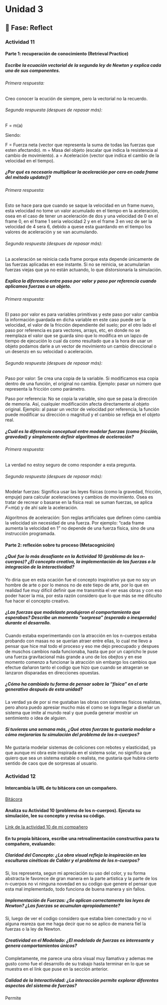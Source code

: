 # Unidad 3


## 🤔 Fase: Reflect

### Actividad 11

#### Parte 1: recuperación de conocimiento (Retrieval Practice)

##### Escribe la ecuación vectorial de la segunda ley de Newton y explica cada uno de sus componentes.
###### Primera respuesta: 
Creo conocer la ecución de siempre, pero la vectorial no la recuerdo.

###### Segunda respuesta (despues de repasar más): 
F = m(a)

Siendo:

F = Fuerza neta (vector que representa la suma de todas las fuerzas que esten afectando).
m = Masa del objeto (escalar que indica la resistencia al cambio de movimiento).
a = Aceleración (vector que indica el cambio de la velocidad en el tiempo).

##### ¿Por qué es necesario multiplicar la aceleración por cero en cada frame del método update()?
###### Primera respuesta: 
Esto se hace para que cuando se saque la velocidad en un frame nuevo, esta velocidad no tome un valor acumulado en el tiempo en la aceleración, osea en el caso de tener un aceleración de dos y una velocidad de 0 en el frame 0, en el frame 1 seria velocidad 2 y en el frame 3 en vez de ser la velocidad de 4 sera 6, debido a quese esta guardando en el tiempo los valores de aceleración y se van acumulando.

###### Segunda respuesta (despues de repasar más): 
La aceleración se reinicia cada frame porque esta depende únicamente de las fuerzas aplicadas en ese instante. Si no se reinicia, se acumularían fuerzas viejas que ya no están actuando, lo que distorsionaría la simulación.

##### Explica la diferencia entre paso por valor y paso por referencia cuando aplicamos fuerzas a un objeto.
###### Primera respuesta: 
El paso por valor es para variables primitivas y este paso por valor cambia la información guardada en dicha variable en este caso puede ser la velocidad, el valor de la fricción dependiente del suelo; por el otro lado el paso por referencia es para vectores, arrays, etc, en donde no se reemplaza el valor que se guarda sino que lo modifica en un lapzo de tiempo de ejecución lo cual da como resultado que a la hora de usar un objeto podamos darle a un vector de movimiento un cambio direccional o un desenzo en su velocidad o aceleración.

###### Segunda respuesta (despues de repasar más): 
Paso por valor: Se crea una copia de la variable. Si modificamos esa copia dentro de una función, el original no cambia. Ejemplo: pasar un número que representa la fricción como parámetro.

Paso por referencia: No se copia la variable, sino que se pasa la dirección de memoria. Así, cualquier modificación afecta directamente al objeto original. Ejemplo: al pasar un vector de velocidad por referencia, la función puede modificar su dirección o magnitud y el cambio se refleja en el objeto real.

##### ¿Cuál es la diferencia conceptual entre modelar fuerzas (como fricción, gravedad) y simplemente definir algoritmos de aceleración?
###### Primera respuesta: 
La verdad no estoy seguro de como responder a esta pregunta.

###### Segunda respuesta (despues de repasar más): 
Modelar fuerzas: Significa usar las leyes físicas (como la gravedad, fricción, empuje) para calcular aceleraciones y cambios de movimiento. Osea es tratar de recrear o basarse en la física real: se suman fuerzas, se aplica 𝐹=𝑚(𝑎) y de ahí sale la aceleración.

Algoritmos de aceleración: Son reglas artificiales que definen cómo cambia la velocidad sin necesidad de una fuerza. Por ejemplo: “cada frame aumenta la velocidad en 1” no depende de una fuerza física, sino de una instrucción programada.

#### Parte 2: reflexión sobre tu proceso (Metacognición)

##### ¿Qué fue lo más desafiante en la Actividad 10 (problema de los n-cuerpos)? ¿El concepto creativo, la implementación de las fuerzas o la integración de la interactividad?
Yo diria que en esta ocación fue el concepto inspirativo ya que no soy un hombre de arte o por lo menos no de este tiepo de arte, por lo que en realidad fue muy dificil definir que me transmitia el ver esas obras y con eso poder hacer la mia, por esta razón considero que lo que más se me dificulto fue hacer el concepto creativo.

##### ¿Las fuerzas que modelaste produjeron el comportamiento que esperabas? Describe un momento “sorpresa” (esperado o inesperado) durante el desarrollo.
Cuando estaba experimentando con la atracción en los n-cuerpos estaba probando con masas no se querian atraer entre ellas, lo cual me llevo a pensar que hice mal todo el proceso y eso me dejo preocupado y despues de muschos cambios nada funcionaba, hasta que por un capricho le puse una fuerza gravitacional más grande a uno de los obejtos y en ese momento comenzo a funcionar la atracción sin embargo los cambios que efectue dañaron tanto el codigo que hizo que cuando se atrageran se lanzaron disparadas en direcciones opuestas.

##### ¿Cómo ha cambiado tu forma de pensar sobre la “física” en el arte generativo después de esta unidad?
La verdad ya de por si me gustaban las obras con sistemas fisicos realistas, pero ahora puedo apresiar mucho más el como se logra llegar a diseñar un sistema que imite al mundo real y que pueda generar mostrar un sentimiento o idea de alguien.

##### Si tuvieras una semana más, ¿Qué otras fuerzas te gustaría modelar o cómo mejorarías tu simulación del problema de los n-cuerpos?
Me gustaria modelar sistemas de coliciones con rebotes y elasticidad, ya que aunque mi obra este inspirada en el sistema solar, no significa que quiero que sea un sistema estable o realista, me gustaria que hubira cierto sentido de caos que de sorpresas al usuario.

### Actividad 12

#### Intercambia la URL de tu bitácora con un compañero.

[Bitácora](https://github.com/jfUPB/simulacion-2025-20-catflyx/blob/unidad3/apply/unidad-3/apply.md)

#### Analiza su Actividad 10 (problema de los n-cuerpos). Ejecuta su simulación, lee su concepto y revisa su código.

[Link de la actividad 10 de mi compañero](https://editor.p5js.org/catflyx/sketches/-dtaUlNS4)

#### En tu propia bitácora, escribe una retroalimentación constructiva para tu compañero, evaluando:
##### Claridad del Concepto: ¿La obra visual refleja la inspiración en las esculturas cinéticas de Calder y el problema de los n-cuerpos?
Si, los representa, segun mi apreciación su uso del color, y su forma abstracta le favorece de gran manera en la parte artistica y la parte de los n-cuerpos no vi ninguna novedad en su codigo que genere el pensar que esta mal implementado, todo funciona de buena manera y sin fallos.

##### Implementación de Fuerzas: ¿Se aplican correctamente las leyes de Newton? ¿Las fuerzas se acumulan apropiadamente?
Si, luego de ver el codigo considero que estaba bien conectado y no vi alguna reareza que me haga decir que no se aplico de manera fiel la fuerzas o la ley de Newton.

##### Creatividad en el Modelado: ¿El modelado de fuerzas es interesante y genera comportamientos únicos?
Completamente, me parece una obra visual muy llamativa y ademas me gusto como fue el desarrollo de su trabajo hasta terminar en lo que se muestra en el link que puse en la sección anterior.

##### Calidad de la Interactividad: ¿La interacción permite explorar diferentes aspectos del sistema de fuerzas?
Permite 
